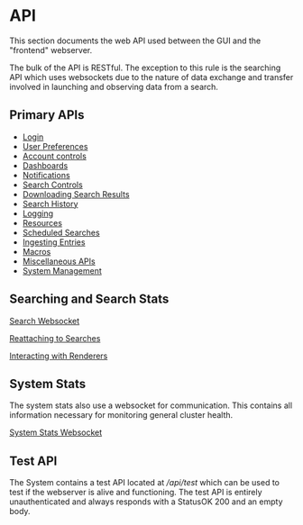 # API

This section documents the web API used between the GUI and the "frontend" webserver.

The bulk of the API is RESTful. The exception to this rule is the searching API which uses websockets due to the nature of data exchange and transfer involved in launching and observing data from a search.

## Primary APIs

* [Login](login.md)
* [User Preferences](userprefs.md)
* [Account controls](account.md)
* [Dashboards](dashboards.md)
* [Notifications](notifications.md)
* [Search Controls](searchctrl.md)
* [Downloading Search Results](download.md)
* [Search History](searchhistory.md)
* [Logging](loglevel.md)
* [Resources](resources.md)
* [Scheduled Searches](scheduledsearches.md)
* [Ingesting Entries](ingest.md)
* [Macros](macros.md)
* [Miscellaneous APIs](misc.md)
* [System Management](management.md)

## Searching and Search Stats

[Search Websocket](websocket-search.md)

[Reattaching to Searches](websocket-search-attach.md)

[Interacting with Renderers](websocket-render.md)

## System Stats

The system stats also use a websocket for communication. This contains all information necessary for monitoring general cluster health.

[System Stats Websocket](websocket-stats.md)

## Test API

The System contains a test API located at _/api/test_ which can be used to test if the webserver is alive and functioning.  The test API is entirely unauthenticated and always responds with a StatusOK 200 and an empty body.
